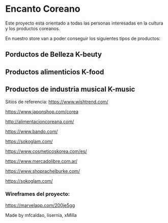 # Encanto Coreano

Este proyecto esta orientado a todas las personas interesadas en la cultura y los productos coreanos.

En nuestro store van a poder conseguir los siguientes tipos de productos:
## Porductos de Belleza K-beuty
## Productos alimenticios K-food
## Productos de industria musical K-music



Sitios de referencia:
https://www.wishtrend.com/

https://www.japonshop.com/corea

http://alimentacioncoreana.com/

https://www.bando.com/

https://sokoglam.com/

https://www.cosmeticoskorea.com/es/

https://www.mercadolibre.com.ar/

https://www.shoprachelburke.com/

https://sokoglam.com/



### Wireframes del proyecto: ###

https://marvelapp.com/200je5gg





Made by  mfcaldao, lisernia, xMilla


